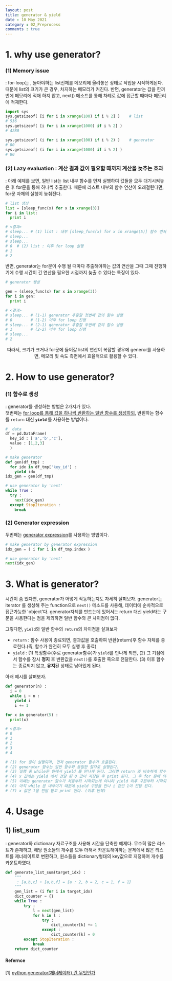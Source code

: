 ```yaml
---
layout: post
title: generator & yield
date : 10 May 2021
category : 02_Preprocess
comments : true
---
```

# 1. why use generator?
### (1) Memory issue
: for-loop는 , 돌아야하는 list전체를 메모리에 올려놓은 상태로 작업을 시작하게된다. 때문에 list의 크기가 큰 경우, 차지하는 메모리가 커진다.
 반면, generator는 값을 한꺼번에 메모리에 적재 하지 않고, next() 메소드를 통해 차례로 값에 접근할 때마다 메모리에 적재한다.

```python
import sys
sys.getsizeof( [i for i in xrange(100) if i % 2] )    # list
# 536
sys.getsizeof( [i for i in xrange(1000) if i % 2] )
# 4280

sys.getsizeof( (i for i in xrange(100) if i % 2) )    # generator
# 80
sys.getsizeof( (i for i in xrange(1000) if i % 2) )
# 80
```

### (2) Lazy evaluation : 계산 결과 값이 필요할 때까지 계산을 늦추는 효과
: 아래 예제를 보면, 일반 list는 list 내부 함수를 먼저 실행하여 값들을 모두 대기시켜놓은 후 for문을 통해 하나씩 추출한다. 때문에 리스트 내부의 함수 연산이 오래걸린다면, for문 자체의 실행이 늦춰진다.
```python
# list 생성
list = [sleep_func(x) for x in xrange(3)]
for i in list:
  print i

# <결과>
# sleep... # (1) list : 내부 [sleep_func(x) for x in xrange(5)] 함수 먼저 실행
# sleep...
# sleep...
# 0  # (2) list : 이후 for loop 실행
# 1
# 2
```
반면, generator는 for문이 수행 될 때마다 추출해야하는 값의 연산을 그때 그때 진행하기에 수행 시간이 긴 연산을 필요한 시점까지 늦출 수 있다는 특징이 있다.
```python
# generator 생성

gen = (sleep_func(x) for x in xrange(3))
for i in gen:
  print i

# <결과>
# sleep... # (1-1) generator 추출할 첫번째 값의 함수 실행
# 0        # (1-2) 이후 for loop 진행
# sleep... # (2-1) generator 추출할 두번째 값의 함수 실행
# 1        # (2-2) 이후 for loop 진행
# sleep...
# 2
```
<center>
따라서, 크기가 크거나 for문에 들어갈 list의 연산이 복잡할 경우에 generor를 사용하면, 메모리 및 속도 측면에서 효율적으로 활용할 수 있다. </center>


# 2. How to use generator?
### (1) 함수로 생성
: generator를 생성하는 방법은 2가지가 있다.   
첫번째는 <u>for loop를 통해 값을 하나씩 반환하는 일반 함수를 생성하되</u>, 반횐하는 함수를 `return` 대신 <strong>`yield` </strong>를 사용하는 방법이다.
```python
#  data
df = pd.DataFrame(
  key_id : ['a','b','c'],
  value : [1,2,3]
  )

# make generator
def gen(df_tmp) :
  for idx in df_tmp['key_id'] :
    yield idx
idx_gen = gen(df_tmp)

# use generator by 'next'
while True :
  try :
    next(idx_gen)
  except StopIteration :
    break
```


### (2) Generator expression
두번째는 <u>generator expression</u>를 사용하는 방법이다.
```Python
# make generator by generator expression
idx_gen = ( i for i in df_tmp.index )

# use generator by 'next'
next(idx_gen)
```


# 3. What is generator?
시간이 좀 있다면, generator가 어떻게 작동하는지도 자세히 살펴보자.
generator는 iterator 를 생성해 주는 function으로 `next()` 메소드를 사용해, 데이터에 순차적으로 접근가능한 'object'다. generator자체를 만드는데 있어서는 return 대신 yield라는 구문을 사용한다는 점을 제외하면 일반 함수와 큰 차이점이 없다.

그렇다면, `yield`와 일반 함수의 `return`의 차이점을 살펴보자
 - `return` : 함수 사용이 종료되면, 결과값을 호출하여 반환(return)후 함수 자체를 종료한다.(즉, 함수가 완전히 모두 실행 후 종료)
 - `yield` :
  (1) 특정함수(주로 generator함수)가 `yield`를 만나게 되면,
  (2) 그 기점에서 함수를 잠시 <strong>정지</strong> 후 반환값을 `next()`를 호출한 쪽으로 전달한다.
  (3) 이후 함수는 종료되지 않고, <strong>유지</strong>된 상태로 남아있게 된다.

아래 예시를 살펴보자.
```python
def generator(n) :
  i = 0
  while i < n :
    yield i
    i += 1

for x in generator(5) :
  print(x)

# <결과>
# 0
# 1
# 2
# 3
# 4

# (1) for 문이 실행되며, 먼저 generator 함수가 호출된다.
# (2) generator 함수는 일반 함수와 동일한 절차로 실행된다.
# (3) 실행 중 while문 안에서 yield 를 만나게 된다. 그러면 return 과 비슷하게 함수를 호출했던 구문으로 반환하게 된다. 여기서는 첫번재 i 값인 0 을 반환하게 된다. 하지만 반환 하였다고 generator 함수가 종료되는 것이 아니라 그대로 유지한 상태이다.
# (4) x 값에는 yield 에서 전달 된 0 값이 저장된 후 print 된다. 그 후 for 문에 의해 다시 generator 함수가 호출된다.
# (5) 이때는 generator 함수가 처음부터 시작되는게 아니라 yield 이후 구문부터 시작되게 된다. 따라서 i += 1 구문이 실행되고 i 값은 1로 증가한다.
# (6) 아직 while 문 내부이기 때문에 yield 구문을 만나 i 값인 1이 전달 된다.
# (7) x 값은 1을 전달 받고 print 된다. (이후 반복)
```

# 4. Usage
## 1) list_sum
: generator와 dictionary 자료구조를 사용해 시간을 단축한 예제다.
무수히 많은 리스트가 존재하고, 해당 원소들의 개수를 모두 더해서 카운트해야하는 문제에서 많은 리스트를 제너레이트로 변환하고,
원소들을 dictionary형태의 key값으로 지정하여 개수를 카운트하였다.
```python
def generate_list_sum(target_idx) :
    """
     : [a,b,c] + [a,b,f] = {a : 2, b = 2, c = 1, f = 1}
    """
    gen_list = (i for i in target_idx)
    dict_counter = {}
    while True :
        try :
            l = next(gen_list)
            for k in l :
                try :
                    dict_counter[k] += 1
                except :
                    dict_counter[k] = 0
        except StopIteration :
            break
    return dict_counter
```









#### Refernce
[1] [python generator(제너레이터) 란 무엇인가](https://bluese05.tistory.com/56)  
